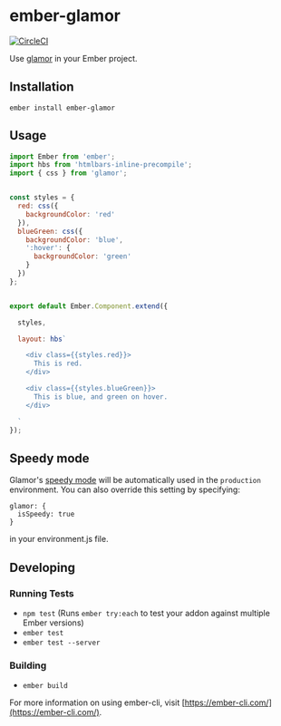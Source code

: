 # ember-glamor

[![CircleCI](https://circleci.com/gh/dustinfarris/ember-glamor.svg?style=svg)](https://circleci.com/gh/dustinfarris/ember-glamor)

Use [glamor](https://github.com/threepointone/glamor) in your Ember project.


## Installation

```
ember install ember-glamor
```


## Usage

```js
import Ember from 'ember';
import hbs from 'htmlbars-inline-precompile';
import { css } from 'glamor';


const styles = {
  red: css({
    backgroundColor: 'red'
  }),
  blueGreen: css({
    backgroundColor: 'blue',
    ':hover': {
      backgroundColor: 'green'
    }
  })
};


export default Ember.Component.extend({

  styles,

  layout: hbs`

    <div class={{styles.red}}>
      This is red.
    </div>

    <div class={{styles.blueGreen}}>
      This is blue, and green on hover.
    </div>

  `
});
```

## Speedy mode
Glamor's [speedy mode](https://github.com/threepointone/glamor#speedy-mode) will be automatically used in the `production` environment. You can also override this setting by specifying:
```
glamor: {
  isSpeedy: true
}
```

in your environment.js file.

## Developing

### Running Tests

* `npm test` (Runs `ember try:each` to test your addon against multiple Ember versions)
* `ember test`
* `ember test --server`

### Building

* `ember build`

For more information on using ember-cli, visit [https://ember-cli.com/](https://ember-cli.com/).
